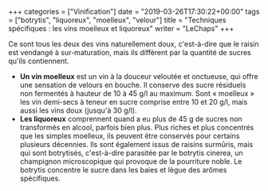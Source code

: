 +++
categories = ["Vinification"]
date = "2019-03-26T17:30:22+00:00"
tags = ["botrytis", "liquoreux", "moelleux", "velour"] 
title = "Techniques spécifiques : les vins moelleux et liquoreux"
writer = "LeChaps"
+++

Ce sont tous les deux des vins naturellement doux, c'est-à-dire que le raisin est vendangé à sur-maturation, mais ils diffèrent par la quantité de sucres qu'ils contiennent.

* **Un vin moelleux** est un vin à la douceur veloutée et onctueuse, qui offre une sensation de velours en bouche. Il conserve des sucre résiduels non fermentés à hauteur de 10 à 45 g/l au maximum. Sont « moelleux » les vin demi-secs à teneur en sucre comprise entre 10 et 20 g/l, mais aussi les vins doux (jusqu'à 30 g/l).
* **Les liquoreux** comprennent quand a eu plus de 45 g de sucres non transformés en alcool, parfois bien plus. Plus riches et plus concentrés que les simples moelleux, ils peuvent être conservés pour certains plusieurs décennies. Ils sont également issus de raisins surmûris, mais qui sont botrytisés, c'est-à-dire parasitée par le botrytis cinerea, un champignon microscopique qui provoque de la pourriture noble. Le botrytis concentre le sucre dans les baies et lègue des arômes spécifiques.
